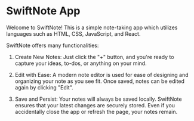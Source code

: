 # SwiftNote App

Welcome to SwiftNote! This is a simple note-taking app which utilizes languages such as HTML, CSS, JavaScript, and React.

SwiftNote offers many functionalities:
1. Create New Notes:
Just click the "+" button, and you're ready to capture your ideas, to-dos, or anything on your mind.

2. Edit with Ease:
A modern note editor is used for ease of designing and organizing your note as you see fit. Once saved, notes can be edited again by clicking "Edit".

3. Save and Persist:
Your notes will always be saved locally. SwiftNote ensures that your latest changes are securely stored. Even if you accidentally close the app or refresh the page, your notes remain.